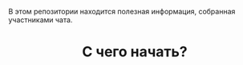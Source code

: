 В этом репозитории находится полезная информация, собранная участниками чата.

<h1 align="center">С чего начать? <a href="https://t.me/python_prague" target="_blank"></a> 
